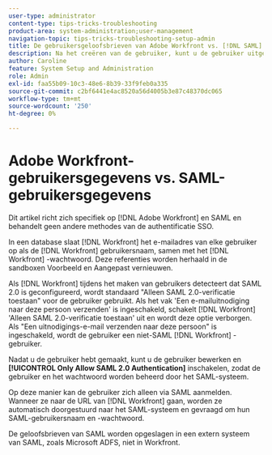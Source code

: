 ```yaml
---
user-type: administrator
content-type: tips-tricks-troubleshooting
product-area: system-administration;user-management
navigation-topic: tips-tricks-troubleshooting-setup-admin
title: De gebruikersgeloofsbrieven van Adobe Workfront vs. [!DNL SAML]  gebruikersgeloofsbrieven
description: Na het creëren van de gebruiker, kunt u de gebruiker uitgeven en "slechts toestaan SAML 2.0 Authentificatie"toelaten zodat hun gebruiker en wachtwoord door het systeem van SAML worden gecontroleerd. Als deze optie is ingeschakeld, mag de gebruiker zich alleen aanmelden via SAML. Wanneer zij naar  [!DNL Workfront]  URL gaan, worden zij automatisch opnieuw gericht aan het systeem van SAML en voor hun gebruikersnaam en wachtwoord van SAML ertoe aangezet.
author: Caroline
feature: System Setup and Administration
role: Admin
exl-id: faa55b09-10c3-48e6-8b39-33f9feb0a335
source-git-commit: c2bf6441e4ac8520a56d4005b3e87c48370dc065
workflow-type: tm+mt
source-wordcount: '250'
ht-degree: 0%

---
```


# Adobe Workfront-gebruikersgegevens vs. SAML-gebruikersgegevens

Dit artikel richt zich specifiek op [!DNL Adobe Workfront] en SAML en behandelt geen andere methodes van de authentificatie SSO.

In een database slaat [!DNL Workfront] het e-mailadres van elke gebruiker op als de [!DNL Workfront] gebruikersnaam, samen met het [!DNL Workfront] -wachtwoord. Deze referenties worden herhaald in de sandboxen Voorbeeld en Aangepast vernieuwen.

Als [!DNL Workfront] tijdens het maken van gebruikers detecteert dat SAML 2.0 is geconfigureerd, wordt standaard &quot;Alleen SAML 2.0-verificatie toestaan&quot; voor de gebruiker gebruikt. Als het vak &#39;Een e-mailuitnodiging naar deze persoon verzenden&#39; is ingeschakeld, schakelt [!DNL Workfront] &#39;Alleen SAML 2.0-verificatie toestaan&#39; uit en wordt deze optie verborgen. Als &quot;Een uitnodigings-e-mail verzenden naar deze persoon&quot; is ingeschakeld, wordt de gebruiker een niet-SAML [!DNL Workfront] -gebruiker.

Nadat u de gebruiker hebt gemaakt, kunt u de gebruiker bewerken en **[!UICONTROL Only Allow SAML 2.0 Authentication]** inschakelen, zodat de gebruiker en het wachtwoord worden beheerd door het SAML-systeem.

Op deze manier kan de gebruiker zich alleen via SAML aanmelden. Wanneer ze naar de URL van [!DNL Workfront] gaan, worden ze automatisch doorgestuurd naar het SAML-systeem en gevraagd om hun SAML-gebruikersnaam en -wachtwoord.

De geloofsbrieven van SAML worden opgeslagen in een extern systeem van SAML, zoals Microsoft ADFS, niet in Workfront.
